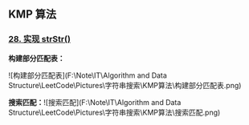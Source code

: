 ## KMP 算法

### [28. 实现 strStr()](https://leetcode-cn.com/problems/implement-strstr/)

**构建部分匹配表：**

![构建部分匹配表](F:\Note\IT\Algorithm and Data Structure\LeetCode\Pictures\字符串搜索\KMP算法\构建部分匹配表.png)

**搜索匹配：**![搜索匹配](F:\Note\IT\Algorithm and Data Structure\LeetCode\Pictures\字符串搜索\KMP算法\搜索匹配.png)

